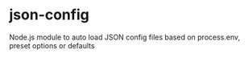 json-config
========

Node.js module to auto load JSON config files based on process.env, preset options or defaults
